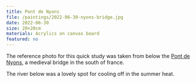 ```yaml
---
title: Pont de Nyons
file: /paintings/2022-06-30-nyons-bridge.jpg
date: 2022-06-30
size: 20×20cm
materials: Acrylics on canvas board
featured: no
---
```


The reference photo for this quick study was taken from below the [Pont de Nyons](https://en.wikipedia.org/wiki/Nyons_Bridge), a medieval bridge in the south of france. 

The river below was a lovely spot for cooling off in the summer heat.